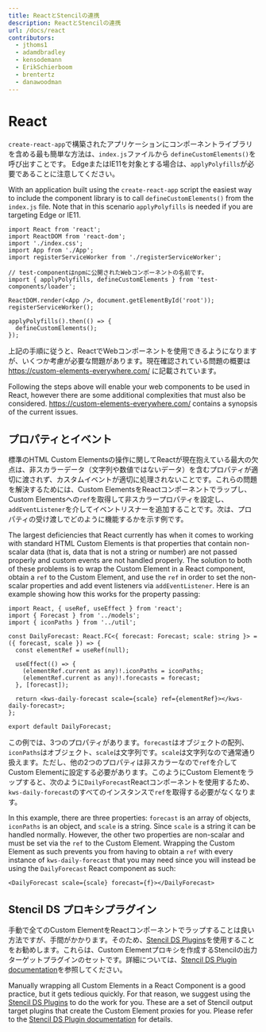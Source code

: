 ```yaml
---
title: ReactとStencilの連携
description: ReactとStencilの連携
url: /docs/react
contributors:
  - jthoms1
  - adamdbradley
  - kensodemann
  - ErikSchierboom
  - brentertz
  - danawoodman
---
```

# React

`create-react-app`で構築されたアプリケーションにコンポーネントライブラリを含める最も簡単な方法は、`index.js`ファイルから `defineCustomElements()`を呼び出すことです。
EdgeまたはIE11を対象とする場合は、`applyPolyfills`が必要であることに注意してください。

With an application built using the `create-react-app` script the easiest way to include the component library is to call `defineCustomElements()` from the `index.js` file.
Note that in this scenario `applyPolyfills` is needed if you are targeting Edge or IE11.

```tsx
import React from 'react';
import ReactDOM from 'react-dom';
import './index.css';
import App from './App';
import registerServiceWorker from './registerServiceWorker';

// test-componentはnpmに公開されたWebコンポーネントの名前です。
import { applyPolyfills, defineCustomElements } from 'test-components/loader';

ReactDOM.render(<App />, document.getElementById('root'));
registerServiceWorker();

applyPolyfills().then(() => {
  defineCustomElements();
});
```

上記の手順に従うと、ReactでWebコンポーネントを使用できるようになりますが、いくつか考慮が必要な問題があります。現在確認されている問題の概要は https://custom-elements-everywhere.com/ に記載されています。

Following the steps above will enable your web components to be used in React, however there are some additional complexities that must also be considered.  https://custom-elements-everywhere.com/ contains a synopsis of the current issues.

## プロパティとイベント

標準のHTML Custom Elementsの操作に関してReactが現在抱えている最大の欠点は、非スカラーデータ（文字列や数値ではないデータ）を含むプロパティが適切に渡されず、カスタムイベントが適切に処理されないことです。これらの問題を解決するためには、Custom ElementsをReactコンポーネントでラップし、Custom Elementsへの`ref`を取得して非スカラープロパティを設定し、`addEventListener`を介してイベントリスナーを追加することです。次は、プロパティの受け渡しでどのように機能するかを示す例です。

The largest deficiencies that React currently has when it comes to working with standard HTML Custom Elements is that properties that contain non-scalar data (that is, data that is not a string or number) are not passed properly and custom events are not handled properly. The solution to both of these problems is to wrap the Custom Element in a React component, obtain a `ref` to the Custom Element, and use the `ref` in order to set the non-scalar properties and add event listeners via `addEventListener`. Here is an example showing how this works for the property passing:

```tsx
import React, { useRef, useEffect } from 'react';
import { Forecast } from '../models';
import { iconPaths } from '../util';

const DailyForecast: React.FC<{ forecast: Forecast; scale: string }> = ({ forecast, scale }) => {
  const elementRef = useRef(null);

  useEffect(() => {
    (elementRef.current as any)!.iconPaths = iconPaths;
    (elementRef.current as any)!.forecasts = forecast;
  }, [forecast]);

  return <kws-daily-forecast scale={scale} ref={elementRef}></kws-daily-forecast>;
};

export default DailyForecast;
```

この例では、3つのプロパティがあります。`forecast`はオブジェクトの配列、`iconPaths`はオブジェクト、`scale`は文字列です。`scale`は文字列なので通常通り扱えます。ただし、他の2つのプロパティは非スカラーなので`ref`を介してCustom Elementに設定する必要があります。このようにCustom Elementをラップすると、次のように`DailyForecast`Reactコンポーネントを使用するため、`kws-daily-forecast`のすべてのインスタンスで`ref`を取得する必要がなくなります。

In this example, there are three properties: `forecast` is an array of objects, `iconPaths` is an object, and `scale` is a string. Since `scale` is a string it can be handled normally. However, the other two properties are non-scalar and must be set via the `ref` to the Custom Element. Wrapping the Custom Element as such prevents you from having to obtain a `ref` with every instance of `kws-daily-forecast` that you may need since you will instead be using the `DailyForecast` React component as such:

```tsx
<DailyForecast scale={scale} forecast={f}></DailyForecast>
```

## Stencil DS プロキシプラグイン

手動で全てのCustom ElementをReactコンポーネントでラップすることは良い方法ですが、手間がかかります。そのため、<a href="https://github.com/ionic-team/stencil-ds-plugins" target="_blank">Stencil DS Plugins</a>を使用することをお勧めします。これらは、Custom Elementプロキシを作成するStencilの出力ターゲットプラグインのセットです。詳細については、<a href="https://github.com/ionic-team/stencil-ds-plugins/blob/master/README.md" target="_blank">Stencil DS Plugin documentation</a>を参照してください。

Manually wrapping all Custom Elements in a React Component is a good practice, but it gets tedious quickly. For that reason, we suggest using the <a href="https://github.com/ionic-team/stencil-ds-plugins" target="_blank">Stencil DS Plugins</a> to do the work for you. These are a set of Stencil output target plugins that create the Custom Element proxies for you. Please refer to the <a href="https://github.com/ionic-team/stencil-ds-plugins/blob/master/README.md" target="_blank">Stencil DS Plugin documentation</a> for details.
